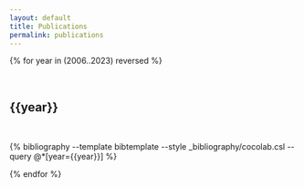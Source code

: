 ```yaml
---
layout: default
title: Publications
permalink: publications
---
```

<!--
## Under review
<br>

{% bibliography --template bibtemplate --style _bibliography/cocolab.csl --query @*[year=Manuscript] %}

<br>
## To appear
<br>

{% bibliography --template bibtemplate --style _bibliography/cocolab.csl --query @*[year=To appear] %}
-->

{% for year in (2006..2023) reversed %}

<a class="subtle_link" name="{{year}}"></a>

<br>
<h2>{{year}}</h2>
<br>

{% bibliography --template bibtemplate --style _bibliography/cocolab.csl --query @*[year={{year}}] %}

{% endfor %}
